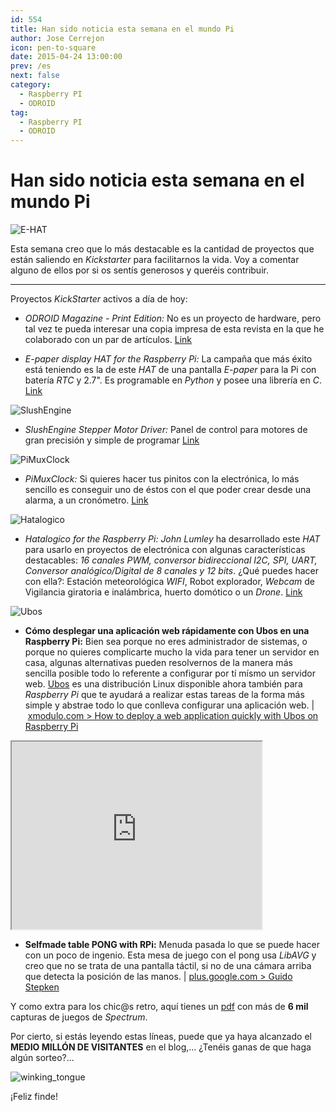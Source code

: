 ```yaml
---
id: 554
title: Han sido noticia esta semana en el mundo Pi
author: Jose Cerrejon
icon: pen-to-square
date: 2015-04-24 13:00:00
prev: /es
next: false
category:
  - Raspberry PI
  - ODROID
tag:
  - Raspberry PI
  - ODROID
---
```


# Han sido noticia esta semana en el mundo Pi

![E-HAT](/images/2015/04/e-hat.png)

Esta semana creo que lo más destacable es la cantidad de proyectos que están saliendo en *Kickstarter* para facilitarnos la vida. Voy a comentar alguno de ellos por si os sentís generosos y queréis contribuir.

- - -
Proyectos *KickStarter* activos a día de hoy:

* *ODROID Magazine - Print Edition:* No es un proyecto de hardware, pero tal vez te pueda interesar una copia impresa de esta revista en la que he colaborado con un par de artículos. [Link](https://www.kickstarter.com/projects/1943447664/odroid-magazine-print-edition)

* *E-paper display HAT for the Raspberry Pi:* La campaña que más éxito está teniendo es la de este *HAT* de una pantalla *E-paper* para la Pi con batería *RTC* y 2.7". Es programable en *Python* y posee una librería en *C*. [Link](https://www.kickstarter.com/projects/1372954669/e-paper-display-hat-for-the-raspberry-pi)

![SlushEngine](/images/2015/04/SlushEngine.png)

* *SlushEngine Stepper Motor Driver:* Panel de control para motores de gran precisión y simple de programar [Link](https://www.kickstarter.com/projects/144859729/slushengine-stepper-motor-driver)

![PiMuxClock](/images/2015/04/PiMuxClock.jpg)

* *PiMuxClock:* Si quieres hacer tus pinitos con la electrónica, lo más sencillo es conseguir uno de éstos con el que poder crear desde una alarma, a un cronómetro. [Link](https://www.kickstarter.com/projects/420233999/pimuxclock)

![Hatalogico](/images/2015/04/hatalogico.png)

* *Hatalogico for the Raspberry Pi:* *John Lumley* ha desarrollado este *HAT* para usarlo en proyectos de electrónica con algunas características destacables: *16 canales PWM, conversor bidireccional I2C, SPI, UART, Conversor analógico/Digital de 8 canales y 12 bits*. ¿Qué puedes hacer con ella?: Estación meteorológica *WIFI*, Robot explorador, *Webcam* de Vigilancia giratoria e inalámbrica, huerto domótico o un *Drone*.  [Link](https://www.kickstarter.com/projects/jelby/hatalogico-for-the-raspberry-pi)

![Ubos](/images/2015/04/ubos.png)

* **Cómo desplegar una aplicación web rápidamente con Ubos en una Raspberry Pi:** Bien sea porque no eres administrador de sistemas, o porque no quieres complicarte mucho la vida para tener un servidor en casa, algunas alternativas pueden resolvernos de la manera más sencilla posible todo lo referente a configurar por tí mísmo un servidor web. [Ubos](http://ubos.net/) es una distribución Linux disponible ahora también para *Raspberry Pi* que te ayudará a realizar estas tareas de la forma más simple y abstrae todo lo que conlleva configurar una aplicación web. | [xmodulo.com > How to deploy a web application quickly with Ubos on Raspberry Pi](http://xmodulo.com/deploy-web-application-ubos-raspberrypi.html)

<div class="video-container">
<iframe width='400' height='300' src="https://www.youtube.com/embed/nmMt9mpYgUY?rel=0&amp;controls=0&amp;showinfo=0"></iframe>
</div>

* **Selfmade table PONG with RPi:** Menuda pasada lo que se puede hacer con un poco de ingenio. Esta mesa de juego con el pong usa *LibAVG* y creo que no se trata de una pantalla táctil, si no de una cámara arriba que detecta la posición de las manos. | [plus.google.com > Guido Stepken](https://plus.google.com/+GuidoStepken/posts/D5p3CiQHGDL)

Y como extra para los chic@s retro, aquí tienes un [pdf](http://webdiis.unizar.es/asignaturas/videojuegos/Anexo/Ficheros%20presentacion/!!(Ebook)%20Zx%20Spectrum%20Games%20Screenshot%20Catalog%20(6000%20Color%20Screenshots%20Of%20Sinclair%20Zx%20Spectrum%20Games%20405%20Pages).pdf) con más de **6 mil** capturas de juegos de *Spectrum*.

Por cierto, si estás leyendo estas líneas, puede que ya haya alcanzado el **MEDIO MILLÓN DE VISITANTES** en el blog,... ¿Tenéis ganas de que haga algún sorteo?...

![winking_tongue](/css/sm/winking_tongue_out.png)

¡Feliz finde!